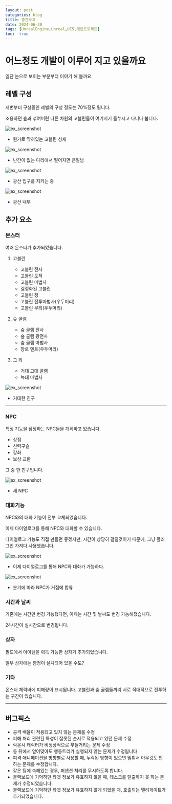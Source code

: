 ```yaml
---
layout: post
categories: blog
title: 중간보고
date: 2024-06-30
tags: [UnrealEngine,Unreal,UE5,개인프로젝트]
toc:  true
---
```


# 어느정도 개발이 이루어 지고 있을까요

일단 눈으로 보이는 부분부터 이야기 해 볼까요.


## 레벨 구성

저번부터 구성중인 레벨의 구성 정도는 70%정도 됩니다.

조용하던 숲과 섞여버린 다른 차원의 고블린들이 여기저기 들쑤시고 다니나 봅니다.

![ex_screenshot](/assets/images/unreal/myProject/24.06.30/Locked.png)  
- 뭔가로 막혀있는 고블린 성채


![ex_screenshot](/assets/images/unreal/myProject/24.06.30/Bridge.png)  
- 난간이 없는 다리에서 떨어지면 큰일남
  

![ex_screenshot](/assets/images/unreal/myProject/24.06.30/Mine.png)  
- 광산 입구를 지키는 중
  

![ex_screenshot](/assets/images/unreal/myProject/24.06.30/Mine_Inside.png)  
- 광산 내부
  


## 추가 요소

### 몬스터
여러 몬스터가 추가되었습니다.

1. 고블린
   - 고블린 전사
   - 고블린 도적
   - 고블린 마법사
   - 결정화된 고블린
   - 고블린 정
   - 고블린 전투마법사(우두머리)
   - 고블린 무리(우두머리)
    
2. 숲 골램
   - 숲 골램 전사
   - 숲 골램 광전사
   - 숲 골램 마법사
   - 장로 엔트(우두머리)
  
3. 그 외
    - 거대 고대 골램
    - 늑대 마법사


![ex_screenshot](/assets/images/unreal/myProject/24.06.30/AG.png)  
- 거대한 친구
  
------------------------------------

### NPC

특정 기능을 담당하는 NPC들을 계획하고 있습니다.

- 상점
- 신력구슬
- 강화
- 보상 교환

그 중 한 친구입니다.

![ex_screenshot](/assets/images/unreal/myProject/24.06.30/NPC.png)  
- 새 NPC



### 대화기능

NPC와의 대화 기능이 전부 교체되었습니다.

이제 다이얼로그를 통해 NPC와 대화할 수 있습니다.

다이얼로그 기능도 직접 만들면 좋겠지만, 시간이 상당히 걸릴것이기 때문에, 그냥 플러그인 가져다 사용했습니다.

![ex_screenshot](/assets/images/unreal/myProject/24.06.30/Talk.png)  
- 이제 다이얼로그를 통해 NPC와 대화가 가능하다.

![ex_screenshot](/assets/images/unreal/myProject/24.06.30/Branch.png)  
- 분기에 따라 NPC가 거점에 합류


### 시간과 날씨

기존에는 시간만 변경 가능했다면, 이제는 시간 및 날씨도 변경 가능해졌습니다.

24시간이 실시간으로 변경됩니다.



### 상자
필드에서 아이템을 획득 가능한 상자가 추가되었습니다.

일부 상자에는 함정이 설치되어 있을 수도?


### 기타
몬스터 체력바에 피해량이 표시됩니다.
고블린과 숲 골램들끼리 서로 적대적으로 전투하는 구간이 있습니다.

------------------------------------

## 버그픽스
- 공격 배율이 적용되고 있지 않는 문제를 수정
- 피해 처리 관련된 특성이 잘못된 순서로 적용되고 있던 문제 수정
- 락온시 캐릭터가 비정상적으로 부들거리는 문제 수정
- 등 뒤에서 얻어맞아도 행동트리가 실행되지 않는 문제가 수정됩니다
- 피격 애니메이션을 방향별로 사용할 때, 누락된 방향이 있으면 멈춰서 아무것도 안 하는 문제를 수정합니다.
- 같은 팀에 속해있는 경우, 퍼셉션 처리를 무시하도록 합니다.
- 블랙보드에 기억하던 타겟 정보가 유효하지 않을 때, 테스크를 탈출하지 못 하는 문제가 수정되었습니다.
- 블랙보드에 기억하던 타겟 정보가 유효하지 않게 되었을 때, 호출되는 델리게이트가 추가되었습니다.

